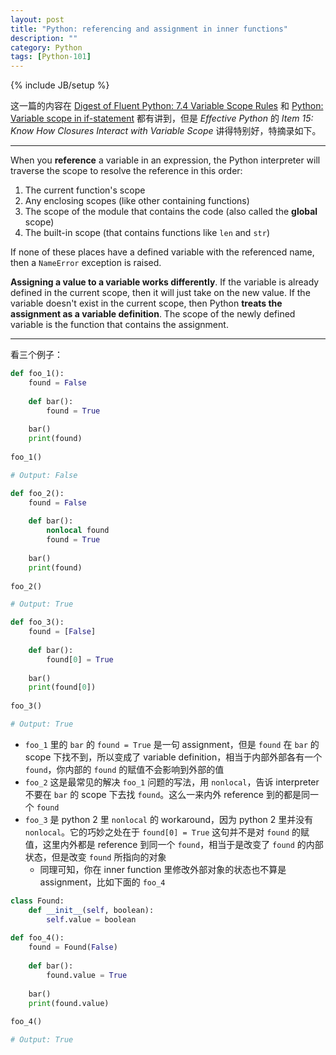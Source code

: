 ```yaml
---
layout: post
title: "Python: referencing and assignment in inner functions"
description: ""
category: Python
tags: [Python-101]
---
```

{% include JB/setup %}

这一篇的内容在 [Digest of Fluent Python: 7.4 Variable Scope Rules](/python/2016/09/16/digest-of-fluent-python#7-4-Variable-Scope-Rules) 和 [Python: Variable scope in if-statement](/python/2017/08/18/python-variable-scope-in-if-statement) 都有讲到，但是 _Effective Python_ 的 _Item 15: Know How Closures Interact with Variable Scope_ 讲得特别好，特摘录如下。

-----

When you **reference** a variable in an expression, the Python interpreter will traverse the scope to resolve the reference in this order:

1. The current function's scope
2. Any enclosing scopes (like other containing functions)
3. The scope of the module that contains the code (also called the **global** scope)
4. The built-in scope (that contains functions like `len` and `str`)

If none of these places have a defined variable with the referenced name, then a `NameError` exception is raised.

**Assigning a value to a variable works differently**. If the variable is already defined in the current scope, then it will just take on the new value. If the variable doesn't exist in the current scope, then Python **treats the assignment as a variable definition**. The scope of the newly defined variable is the function that contains the assignment.

-----

看三个例子：

```python
def foo_1():
    found = False
    
    def bar():
        found = True
        
    bar()
    print(found)
    
foo_1()

# Output: False
```

```python
def foo_2():
    found = False
    
    def bar():
        nonlocal found
        found = True
        
    bar()
    print(found)
    
foo_2()

# Output: True
```

```python
def foo_3():
    found = [False]
    
    def bar():
        found[0] = True
        
    bar()
    print(found[0])
    
foo_3()

# Output: True
```

- `foo_1` 里的 `bar` 的 `found = True` 是一句 assignment，但是 `found` 在 `bar` 的 scope 下找不到，所以变成了 variable definition，相当于内部外部各有一个 `found`，你内部的 `found` 的赋值不会影响到外部的值
- `foo_2` 这是最常见的解决 `foo_1` 问题的写法，用 `nonlocal`，告诉 interpreter 不要在 `bar` 的 scope 下去找 `found`。这么一来内外 reference 到的都是同一个 `found`
- `foo_3` 是 python 2 里 `nonlocal` 的 workaround，因为 python 2 里并没有 `nonlocal`。它的巧妙之处在于 `found[0] = True` 这句并不是对 `found` 的赋值，这里内外都是 reference 到同一个 `found`，相当于是改变了 `found` 的内部状态，但是改变 `found` 所指向的对象
    - 同理可知，你在 inner function 里修改外部对象的状态也不算是 assignment，比如下面的 `foo_4`

```python
class Found:
    def __init__(self, boolean):
        self.value = boolean
        
def foo_4():
    found = Found(False)
    
    def bar():
        found.value = True
        
    bar()
    print(found.value)
    
foo_4()

# Output: True
```